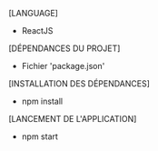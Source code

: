 
[LANGUAGE]
- ReactJS

[DÉPENDANCES DU PROJET]
- Fichier 'package.json'

[INSTALLATION DES DÉPENDANCES]
- npm install

[LANCEMENT DE L'APPLICATION]
- npm start

